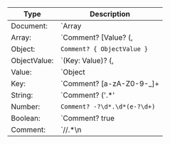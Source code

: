 
| Type | Description |
| -    | -           |
| Document: | `Array | Object | ObjectValue` |
| Array: | `Comment? [Value? (,|\n Value)*]` |
| Object: | `Comment? { ObjectValue }` |
| ObjectValue: | `(Key: Value)? (,|\n Key: Value)*` |
| Value: | `Object | Array | String | Number | Boolean` |
| Key: | `Comment? [a-zA-Z0-9-_]+ | String` |
| String: | `Comment? ('.*' | ".*")` |
| Number: | `Comment? -?\d*.\d*(e-?\d+)` |
| Boolean: | `Comment? true | false` |
| Comment: | `//.*\n | /* .* * /` |
